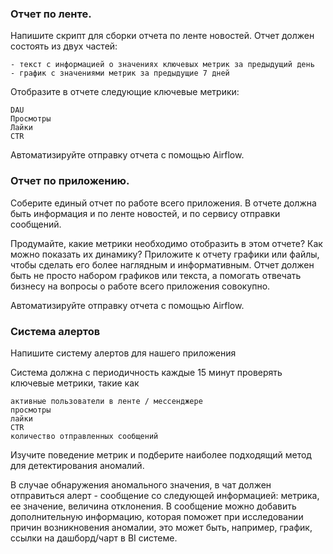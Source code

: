 ### **Отчет по ленте.**
Напишите скрипт для сборки отчета по ленте новостей. Отчет должен состоять из двух частей:

    - текст с информацией о значениях ключевых метрик за предыдущий день
    - график с значениями метрик за предыдущие 7 дней

Отобразите в отчете следующие ключевые метрики: 

    DAU 
    Просмотры
    Лайки
    CTR

Автоматизируйте отправку отчета с помощью Airflow.

### **Отчет по приложению.** 

Соберите единый отчет по работе всего приложения. 
В отчете должна быть информация и по ленте новостей, и по сервису отправки сообщений. 

Продумайте, какие метрики необходимо отобразить в этом отчете? Как можно показать их динамику? 	Приложите к отчету графики или файлы, чтобы сделать его более наглядным и информативным. Отчет должен быть не просто набором графиков или текста, а помогать отвечать бизнесу на вопросы о работе всего приложения совокупно. 

Автоматизируйте отправку отчета с помощью Airflow.


### **Система алертов**

Напишите систему алертов для нашего приложения

Система должна с периодичность каждые 15 минут проверять ключевые метрики, такие как
    
    активные пользователи в ленте / мессенджере
    просмотры
    лайки
    CTR
    количество отправленных сообщений

Изучите поведение метрик и подберите наиболее подходящий метод для детектирования аномалий. 

В случае обнаружения аномального значения, в чат должен отправиться алерт - сообщение со следующей информацией: метрика, ее значение, величина отклонения.
В сообщение можно добавить дополнительную информацию, которая поможет при исследовании причин возникновения аномалии, это может быть, например,  график, ссылки на дашборд/чарт в BI системе. 